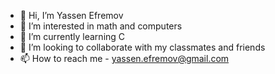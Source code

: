 - 👋 Hi, I’m Yassen Efremov
- 👀 I’m interested in math and computers
- 🌱 I’m currently learning C
- 💞️ I’m looking to collaborate with my classmates and friends
- 📫 How to reach me - yassen.efremov@gmail.com

<!---
YassenEfremov/YassenEfremov is a ✨ special ✨ repository because its `README.md` (this file) appears on your GitHub profile.
You can click the Preview link to take a look at your changes.
--->
